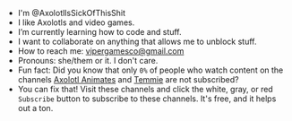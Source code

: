 - I'm @AxolotlIsSickOfThisShit
- I like Axolotls and video games.
- I’m currently learning how to code and stuff.
- I want to collaborate on anything that allows me to unblock stuff.
- How to reach me: vipergamesco@gmail.com
- Pronouns: she/them or it. I don't care.
- Fun fact: Did you know that only `0%` of people who watch content on the channels [Axolotl Animates](https://www.youtube.com/@axolotldrawsandgames) and [Temmie](https://www.youtube.com/@temmieshorts) are not subscribed?
- You can fix that! Visit these channels and click the white, gray, or red `Subscribe` button to subscribe to these channels. It's free, and it helps out a ton.

<!---
AxolotlIsSickOfThisShit/AxolotlIsSickOfThisShit is a ✨ special ✨ repository because its `README.md` (this file) appears on your GitHub profile.
You can click the Preview link to take a look at your changes.
--->
